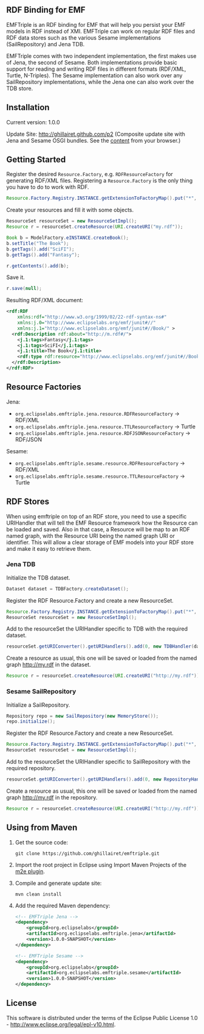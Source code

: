 RDF Binding for EMF
---

EMFTriple is an RDF binding for EMF that will help you persist your EMF models in RDF instead of XMI. EMFTriple can work on
regular RDF files and RDF data stores such as the various Sesame implementations (SailRepository) and Jena TDB.

EMFTriple comes with two independent implementation, the first makes use of Jena, the second of Sesame. Both
implementations provide basic support for reading and writing RDF files in different formats (RDF/XML, Turtle, N-Triples).
The Sesame implementation can also work over any SailRepository implementations, while the Jena one
can also work over the TDB store.

## Installation

Current version: 1.0.0

Update Site: <http://ghillairet.github.com/p2> (Composite update site with Jena and Sesame OSGI bundles. See the [content](http://ghillairet.github.io/p2/compositeContent.xml) from your browser.)

## Getting Started

Register the desired `Resource.Factory`, e.g. `RDFResourceFactory` for generating RDF/XML files. Registering a `Resource.Factory` is the only thing you have to do to work with RDF.

```java
Resource.Factory.Registry.INSTANCE.getExtensionToFactoryMap().put("*", new RDFResourceFactory());
```

Create your resources and fill it with some objects.

```java
ResourceSet resourceSet = new ResourceSetImpl();
Resource r = resourceSet.createResource(URI.createURI("my.rdf"));

Book b = ModelFactory.eINSTANCE.createBook();
b.setTitle("The Book");
b.getTags().add("SciFI");
b.getTags().add("Fantasy");

r.getContents().add(b);
```

Save it.

```java
r.save(null);
```

Resulting RDF/XML document:

```xml
<rdf:RDF
    xmlns:rdf="http://www.w3.org/1999/02/22-rdf-syntax-ns#"
    xmlns:j.0="http://www.eclipselabs.org/emf/junit#//"
    xmlns:j.1="http://www.eclipselabs.org/emf/junit#//Book/" >
  <rdf:Description rdf:about="http://m.rdf#/">
    <j.1:tags>Fantasy</j.1:tags>
    <j.1:tags>SciFI</j.1:tags>
    <j.1:title>The Book</j.1:title>
    <rdf:type rdf:resource="http://www.eclipselabs.org/emf/junit#//Book"/>
  </rdf:Description>
</rdf:RDF>
```

## Resource Factories

Jena:

* `org.eclipselabs.emftriple.jena.resource.RDFResourceFactory`     -> RDF/XML
* `org.eclipselabs.emftriple.jena.resource.TTLResourceFactory`     -> Turtle
* `org.eclipselabs.emftriple.jena.resource.RDFJSONResourceFactory` -> RDF/JSON

Sesame:

* `org.eclipselabs.emftriple.sesame.resource.RDFResourceFactory`     -> RDF/XML
* `org.eclipselabs.emftriple.sesame.resource.TTLResourceFactory`    -> Turtle

## RDF Stores

When using emftriple on top of an RDF store, you need to use a specific URIHandler that will
tell the EMF Resource framework how the Resource can be loaded and saved.
Also in that case, a Resource will be map to an RDF named graph, with the Resource URI being the named
graph URI or identifier. This will allow a clear storage of EMF models into your RDF store and make it easy
to retrieve them.

### Jena TDB

Initialize the TDB dataset.

```java
Dataset dataset = TDBFactory.createDataset();
```

Register the RDF Resource.Factory and create a new ResourceSet.

```java
Resource.Factory.Registry.INSTANCE.getExtensionToFactoryMap().put("*", new RDFResourceFactory());
ResourceSet resourceSet = new ResourceSetImpl();
```
Add to the resourceSet the URIHandler specific to TDB with the required dataset.

```java
resourceSet.getURIConverter().getURIHandlers().add(0, new TDBHandler(dataset));
```

Create a resource as usual, this one will be saved or loaded from the named graph http://my.rdf in
the dataset.

```java
Resource r = resourceSet.createResource(URI.createURI("http://my.rdf"));
```

### Sesame SailRepository

Initialize a SailRepository.

```java
Repository repo = new SailRepository(new MemoryStore());
repo.initialize();
```

Register the RDF Resource.Factory and create a new ResourceSet.

```java
Resource.Factory.Registry.INSTANCE.getExtensionToFactoryMap().put("*", new RDFResourceFactory());
ResourceSet resourceSet = new ResourceSetImpl();
```

Add to the resourceSet the URIHandler specific to SailRepository with the required repository.

```java
resourceSet.getURIConverter().getURIHandlers().add(0, new RepositoryHandler(repo));
```

Create a resource as usual, this one will be saved or loaded from the named graph http://my.rdf in
the repository.

```java
Resource r = resourceSet.createResource(URI.createURI("http://my.rdf"));
```

## Using from Maven

1. Get the source code:

    ```
    git clone https://github.com/ghillairet/emftriple.git
    ```

2. Import the root project in Eclipse using Import Maven Projects of the [m2e plugin](http://www.eclipse.org/m2e/).

3. Compile and generate update site:

    ```
    mvn clean install
    ```

4. Add the required Maven dependency:

    ```xml
    <!-- EMFTriple Jena -->
    <dependency>
        <groupId>org.eclipselabs</groupId>
        <artifactId>org.eclipselabs.emftriple.jena</artifactId>
        <version>1.0.0-SNAPSHOT</version>
    </dependency>

    <!-- EMFTriple Sesame -->
    <dependency>
        <groupId>org.eclipselabs</groupId>
        <artifactId>org.eclipselabs.emftriple.sesame</artifactId>
        <version>1.0.0-SNAPSHOT</version>
    </dependency>
    ```

## License
This software is distributed under the terms of the Eclipse Public License 1.0 - http://www.eclipse.org/legal/epl-v10.html.

